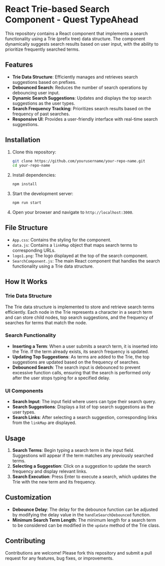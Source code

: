 # React Trie-based Search Component - Quest TypeAhead

This repository contains a React component that implements a search functionality using a Trie (prefix tree) data structure. The component dynamically suggests search results based on user input, with the ability to prioritize frequently searched terms.

## Features

- **Trie Data Structure**: Efficiently manages and retrieves search suggestions based on prefixes.
- **Debounced Search**: Reduces the number of search operations by debouncing user input.
- **Dynamic Search Suggestions**: Updates and displays the top search suggestions as the user types.
- **Search Frequency Tracking**: Prioritizes search results based on the frequency of past searches.
- **Responsive UI**: Provides a user-friendly interface with real-time search suggestions.

## Installation

1. Clone this repository:
    ```bash
    git clone https://github.com/yourusername/your-repo-name.git
    cd your-repo-name
    ```

2. Install dependencies:
    ```bash
    npm install
    ```

3. Start the development server:
    ```bash
    npm run start
    ```

4. Open your browser and navigate to `http://localhost:3000`.

## File Structure

- `App.css`: Contains the styling for the component.
- `data.js`: Contains a `linkMap` object that maps search terms to corresponding URLs.
- `logo1.png`: The logo displayed at the top of the search component.
- `SearchComponent.js`: The main React component that handles the search functionality using a Trie data structure.

## How It Works

### Trie Data Structure

The Trie data structure is implemented to store and retrieve search terms efficiently. Each node in the Trie represents a character in a search term and can store child nodes, top search suggestions, and the frequency of searches for terms that match the node.

### Search Functionality

- **Inserting a Term**: When a user submits a search term, it is inserted into the Trie. If the term already exists, its search frequency is updated.
- **Updating Top Suggestions**: As terms are added to the Trie, the top suggestions are updated based on the frequency of searches.
- **Debounced Search**: The search input is debounced to prevent excessive function calls, ensuring that the search is performed only after the user stops typing for a specified delay.

### UI Components

- **Search Input**: The input field where users can type their search query.
- **Search Suggestions**: Displays a list of top search suggestions as the user types.
- **Search Links**: After selecting a search suggestion, corresponding links from the `linkMap` are displayed.

## Usage

1. **Search Terms**: Begin typing a search term in the input field. Suggestions will appear if the term matches any previously searched terms.
2. **Selecting a Suggestion**: Click on a suggestion to update the search frequency and display relevant links.
3. **Search Execution**: Press Enter to execute a search, which updates the Trie with the new term and its frequency.

## Customization

- **Debounce Delay**: The delay for the debounce function can be adjusted by modifying the delay value in the `handleSearchDebounced` function.
- **Minimum Search Term Length**: The minimum length for a search term to be considered can be modified in the `update` method of the Trie class.

## Contributing

Contributions are welcome! Please fork this repository and submit a pull request for any features, bug fixes, or improvements.

